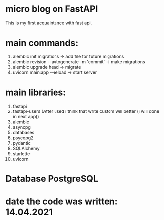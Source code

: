 # micro blog on FastAPI

This is my first acquaintance with fast api.

# main commands:
1) alembic init migrations -> add file for future migrations
2) alembic revision --autogenerate -m 'commit' -> make migrations
4) alembic upgrade head -> migrate
5) uvicorn main:app --reload -> start server

# main libraries:
1) fastapi
2) fastapi-users
   (After used i think that write custom will better
   (i will done in next app))   
3) alembic
4) asyncpg
5) databases
6) psycopg2
7) pydantic
8) SQLAlchemy
9) starlette
10) uvicorn

# Database PostgreSQL

# date the code was written: 14.04.2021